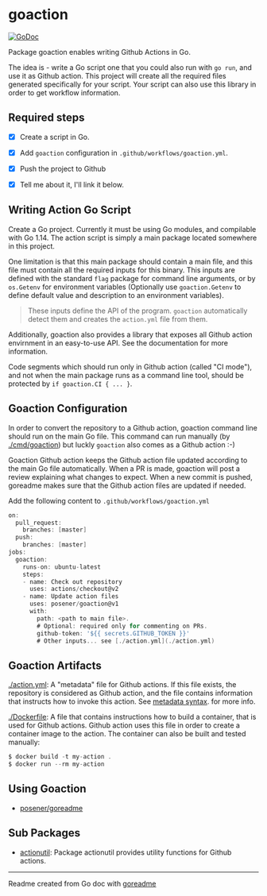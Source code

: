 # goaction

[![GoDoc](https://img.shields.io/badge/pkg.go.dev-doc-blue)](http://pkg.go.dev/github.com/posener/goaction)

Package goaction enables writing Github Actions in Go.

The idea is - write a Go script one that you could also run with `go run`, and use it as Github
action. This project will create all the required files generated specifically for your script. Your
script can also use this library in order to get workflow information.

## Required steps

- [x] Create a script in Go.

- [x] Add `goaction` configuration in `.github/workflows/goaction.yml`.

- [x] Push the project to Github

- [x] Tell me about it, I'll link it below.

## Writing Action Go Script

Create a Go project. Currently it must be using Go modules, and compilable with Go 1.14. The action
script is simply a main package located somewhere in this project.

One limitation is that this main package should contain a main file, and this file must contain all
the required inputs for this binary. This inputs are defined with the standard `flag` package for
command line arguments, or by `os.Getenv` for environment variables (Optionally use
`goaction.Getenv` to define default value and description to an environment variables).

> These inputs define the API of the program. `goaction` automatically detect them and creates the
> `action.yml` file from them.

Additionally, goaction also provides a library that exposes all Github action envirnment in an
easy-to-use API. See the documentation for more information.

Code segments which should run only in Github action (called "CI mode"), and not when the main
package runs as a command line tool, should be protected by `if goaction.CI { ... }`.

## Goaction Configuration

In order to convert the repository to a Github action, goaction command line should run on the main
Go file. This command can run manually (by [./cmd/goaction](./cmd/goaction)) but luckly `goaction` also comes as a
Github action :-)

Goaction Github action keeps the Github action file updated according to the main Go file
automatically. When a PR is made, goaction will post a review explaining what changes to expect.
When a new commit is pushed, goreadme makes sure that the Github action files are updated if needed.

Add the following content to `.github/workflows/goaction.yml`

```go
on:
  pull_request:
    branches: [master]
  push:
    branches: [master]
jobs:
  goaction:
    runs-on: ubuntu-latest
    steps:
    - name: Check out repository
      uses: actions/checkout@v2
    - name: Update action files
      uses: posener/goaction@v1
      with:
        path: <path to main file>.
        # Optional: required only for commenting on PRs.
        github-token: '${{ secrets.GITHUB_TOKEN }}'
        # Other inputs... see [./action.yml](./action.yml)
```

## Goaction Artifacts

[./action.yml](./action.yml): A "metadata" file for Github actions. If this file exists, the repository is
considered as Github action, and the file contains information that instructs how to invoke this
action. See [metadata syntax](https://help.github.com/en/actions/building-actions/metadata-syntax-for-github-actions).
for more info.

[./Dockerfile](./Dockerfile): A file that contains instructions how to build a container, that is used for Github
actions. Github action uses this file in order to create a container image to the action. The
container can also be built and tested manually:

```go
$ docker build -t my-action .
$ docker run --rm my-action
```

## Using Goaction

* [posener/goreadme](http://github.com/posener/goreadme)

## Sub Packages

* [actionutil](./actionutil): Package actionutil provides utility functions for Github actions.

---
Readme created from Go doc with [goreadme](https://github.com/posener/goreadme)
